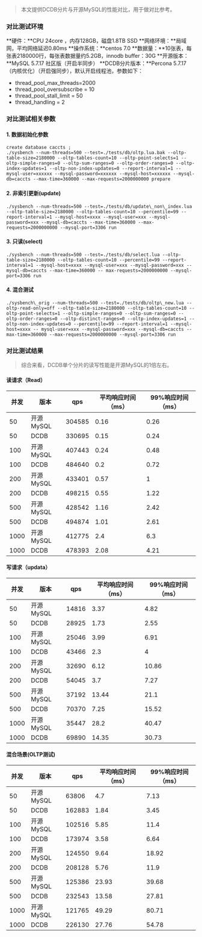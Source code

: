 > 本文提供DCDB分片与开源MySQL的性能对比，用于做对比参考。

### 对比测试环境

**硬件：**CPU 24core ，内存128GB，磁盘1.8TB SSD
**网络环境：**局域网，平均网络延迟0.80ms
**操作系统：**centos 7.0
**数据量：**10张表，每张表2180000行，每张表数据量约5.2GB，innodb buffer：30G
**开源版本：**MySQL 5.7.17 社区版（开启半同步）
**DCDB分片版本：**Percona 5.7.17（内核优化）（开启强同步），默认开启线程池，参数如下：

- thread\_pool\_max\_threads=2000
- thread\_pool\_oversubscribe = 10
- thread\_pool\_stall\_limit = 50
- thread\_handling = 2

### 对比测试相关参数

#### 1. 数据初始化参数

```
create database caccts ;
./sysbench --num-threads=500 --test=./tests/db/oltp.lua.bak --oltp-table-size=2180000 --oltp-tables-count=10 --oltp-point-selects=1 --oltp-simple-ranges=0 --oltp-sum-ranges=0 --oltp-order-ranges=0 --oltp-index-updates=1 --oltp-non-index-updates=0 --report-interval=1 --mysql-user=xxxxxx --mysql-password=xxxxxx --mysql-host=xxxxxx --mysql-db=caccts --max-time=360000 --max-requests=2000000000 prepare

```

#### 2. 非索引更新(update)

```
./sysbench --num-threads=500 --test=./tests/db/update\_non\_index.lua --oltp-table-size=2180000 --oltp-tables-count=10 --percentile=99 --report-interval=1 --mysql-host=xxxx --mysql-user=xxx --mysql-password=xxx --mysql-db=caccts --max-time=360000 --max-requests=2000000000 --mysql-port=3306 run

```

#### 3. 只读(select)

```
./sysbench --num-threads=500 --test=./tests/db/select.lua --oltp-table-size=2180000 --oltp-tables-count=10 --percentile=99 --report-interval=1 --mysql-host=xxxx --mysql-user=xxx --mysql-password=xxx --mysql-db=caccts --max-time=360000 -- max-requests=2000000000 --mysql-port=3306 run

```

#### 4. 混合测试

```
./sysbench\_orig --num-threads=500 --test=./tests/db/oltp\_new.lua --oltp-read-only=off --oltp-table-size=2180000 --oltp-tables-count=10 --oltp-point-selects=1 --oltp-simple-ranges=0 --oltp-sum-ranges=0 --oltp-order-ranges=0 --oltp-distinct-ranges=0 --oltp-index-updates=1 --oltp-non-index-updates=0 --percentile=99 --report-interval=1 --mysql-host=xxxx -- mysql-user=xxx --mysql-password=xxx --mysql-db=caccts --max-time=360000 --max-requests=2000000000 --mysql-port=3306 run

```

### 对比测试结果

>综合来看，DCDB单个分片的读写性能是开源MySQL的1倍左右。


#### 读请求（Read）

| 并发 | 版本 | qps | 平均响应时间（ms） | 99%响应时间（ms） |
| --- | --- | --- | --- | --- |
| 50 | 开源MySQL | 304585 | 0.16 | 0.26 |
| 50 | DCDB | 330695 | 0.15 | 0.24 |
| 100 | 开源MySQL | 407443 | 0.24 | 0.48 |
| 100 | DCDB | 484640 | 0.2 | 0.72 |
| 200 | 开源MySQL | 433401 | 0.57 | 1 |
| 200| DCDB | 498215 | 0.55 | 1.22 |
| 500 | 开源MySQL | 428542 | 1.16 | 2.42 |
| 500 | DCDB | 494874 | 1.01 | 2.61 |
| 1000 | 开源MySQL | 412775 | 2.4 | 6.3 |
| 1000 | DCDB | 478393 | 2.08 | 4.21 |

#### 写请求（updata）

| 并发 | 版本 | qps | 平均响应时间（ms） | 99%响应时间（ms） |
| --- | --- | --- | --- | --- |
| 50 | 开源MySQL | 14816 | 3.37 | 4.82 |
| 50 | DCDB | 28925 | 1.73 | 2.55 |
| 100 | 开源MySQL | 25046 | 3.99 | 6.91 |
| 100 | DCDB | 43466 | 2.3 | 4 |
| 200 | 开源MySQL | 32690 | 6.12 | 10.86 |
| 200 | DCDB | 54045 | 3.7 | 7.27 |
| 500 | 开源MySQL | 37192 | 13.44 | 21.1 |
| 500 | DCDB | 70370 | 7.25 | 15.52 |
| 1000 | 开源MySQL | 35447 | 28.2 | 40.47 |
| 1000 | DCDB | 69890 | 14.35 | 30.73 |

#### 混合场景(OLTP测试)

| 并发 | 版本 | qps | 平均响应时间（ms） | 99%响应时间（ms） |
| --- | --- | --- | --- | --- |
| 50 | 开源MySQL | 63806 | 4.7 | 7.13 |
| 50 | DCDB | 162883 | 1.84 | 3.45 |
| 100 | 开源MySQL | 102516 | 5.85 | 11.4 |
| 100 | DCDB | 173974 | 3.58 | 6.64 |
| 200 | 开源MySQL | 124550 | 9.64 | 18.92 |
| 200 | DCDB | 208128 | 5.76 | 11.9 |
| 500 | 开源MySQL | 125386 | 23.93 | 39.68 |
| 500 | DCDB | 232543 | 13.58 | 27.81 |
| 1000 | 开源MySQL | 121765 | 49.29 | 80.71 |
| 1000 | DCDB | 226130 | 27.76 | 54.78 |



